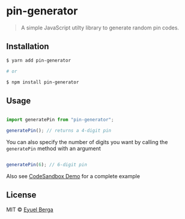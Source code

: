 # pin-generator

> A simple JavaScript utilty library to generate random pin codes.

## Installation

```sh
$ yarn add pin-generator

# or

$ npm install pin-generator
```

## Usage 

```js

import generatePin from "pin-generator";

generatePin(); // returns a 4-digit pin

```

You can also specify the number of digits you want by calling the `generatePin` method
with an argument 


```js

generatePin(6); // 6-digit pin

```
Also see [CodeSandbox Demo](https://codesandbox.io/s/pin-generator-demo-nz841?file=/src/index.js) for a complete example

## License

MIT © [Eyuel Berga](https://github.com/eyuelberga)

